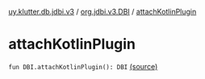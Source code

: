 [uy.klutter.db.jdbi.v3](../index.md) / [org.jdbi.v3.DBI](index.md) / [attachKotlinPlugin](.)


# attachKotlinPlugin

`fun DBI.attachKotlinPlugin(): DBI` [(source)](https://github.com/kohesive/klutter/blob/master/db-jdbi-v3-jdk8/src/main/kotlin/uy/klutter/db/jdbi/v3/KotlinPlugin.kt#L30)


